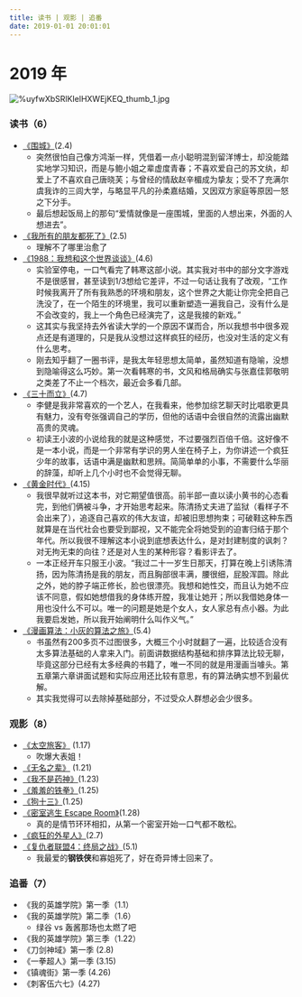 ```yaml
---
title: 读书 | 观影 | 追番
date: 2019-01-01 20:01:01
---
```


#	2019 年

![%uyfwXbSRlKIelHXWEjKEQ_thumb_1.jpg](https://i.loli.net/2019/01/02/5c2c2b28467b1.jpg)

### 读书（6）

- [《围城》](https://book.douban.com/subject/1008145/)(2.4)
    - 突然很怕自己像方鸿渐一样，凭借着一点小聪明混到留洋博士，却没能踏实地学习知识，而是与鲍小姐之辈虚度青春；不喜欢爱自己的苏文纨，却爱上了不喜欢自己唐晓芙；与曾经的情敌赵辛楣成为挚友；受不了充满尔虞我诈的三闾大学，与略显平凡的孙柔嘉结婚，又因双方家庭等原因一怒之下分手。
    - 最后想起饭局上的那句“爱情就像是一座围城，里面的人想出来，外面的人想进去”。
- [《我所有的朋友都死了》](https://book.douban.com/subject/24736805/)(2.5)
    - 理解不了哪里治愈了
- [《1988：我想和这个世界谈谈》](https://book.douban.com/subject/5275059/)(4.6)
    - 实验室停电，一口气看完了韩寒这部小说。其实我对书中的部分文字游戏不是很感冒，甚至读到1/3想给它差评，不过一句话让我有了改观，“工作时候我离开了所有我熟悉的环境和朋友，这个世界之大能让你完全把自己洗没了，在一个陌生的环境里，我可以重新塑造一遍我自己，没有什么是不会改变的，我上一个角色已经演完了，这是我接的新戏。”
    - 这其实与我坚持去外省读大学的一个原因不谋而合，所以我想书中很多观点还是有道理的，只是我从没想过这样疯狂的经历，也没对生活的定义有什么思考。
    - 刚去知乎翻了一圈书评，是我太年轻思想太简单，虽然知道有隐喻，没想到隐喻得这么巧妙。第一次看韩寒的书，文风和格局确实与张嘉佳郭敬明之类差了不止一个档次，最近会多看几部。
- [《三十而立》](https://book.douban.com/subject/3264665/)(4.7)
    - 李健是我非常喜欢的一个艺人，在我看来，他参加综艺聊天时比唱歌更具有魅力，没有夸张强调自己的学历，但他的话语中会很自然的流露出幽默高贵的灵魂。
    - 初读王小波的小说给我的就是这种感觉，不过要强烈百倍千倍。这好像不是一本小说，而是一个非常有学识的男人坐在椅子上，为你讲述一个疯狂少年的故事，话语中满是幽默和思辨。简简单单的小事，不需要什么华丽的辞藻，却听上几个小时也不会觉得无聊。
- [《黄金时代》](https://book.douban.com/subject/1089243/)(4.15)
    - 我很早就听过这本书，对它期望值很高。前半部一直以读小黄书的心态看完，到他们俩被斗争，才开始思考起来。陈清扬丈夫进了监狱（看样子不会出来了），追逐自己喜欢的伟大友谊，却被旧思想拘束；可破鞋这种东西就算是在当代社会也要受到鄙视，又不能完全将她受到的迫害归结于那个年代。所以我很不理解这本小说到底想表达什么，是对封建制度的讽刺？对无拘无束的向往？还是对人生的某种形容？看影评去了。
    - 一本正经开车只服王小波。“我过二十一岁生日那天，打算在晚上引诱陈清扬，因为陈清扬是我的朋友，而且胸部很丰满，腰很细，屁股浑圆。除此之外，她的脖子端正修长，脸也很漂亮。我想和她性交，而且认为她不应该不同意，假如她想借我的身体练开膛，我准让她开；所以我借她身体一用也没什么不可以。唯一的问题是她是个女人，女人家总有点小器。为此我要启发她，所以我开始阐明什么叫作义气。”
- [《漫画算法：小灰的算法之旅》](https://book.douban.com/subject/33420587/)(5.4)
    - 书虽然有200多页不过图很多，大概三个小时就翻了一遍，比较适合没有太多算法基础的人拿来入门。前面讲数据结构基础和排序算法比较无聊，毕竟这部分已经有太多经典的书籍了，唯一不同的就是用漫画当噱头。第五章第六章讲面试题和实际应用还比较有意思，有的算法确实想不到最优解。
    - 其实我觉得可以去除掉基础部分，不过受众人群想必会少很多。


### 观影（8）

- [《太空旅客》](https://movie.douban.com/subject/3434070/) (1.17)
    - 吹爆大表姐！
- [《无名之辈》](https://movie.douban.com/subject/27110296/) (1.21)
- [《我不是药神》](https://movie.douban.com/subject/26752088/)(1.23)
- [《羞羞的铁拳》](https://movie.douban.com/subject/27038183/)(1.25)
- [《狗十三》](https://movie.douban.com/subject/25716096/)(1.25)
- [《密室逃生 Escape Room》](https://movie.douban.com/subject/27109679/)(1.28)
    - 真的是情节环环相扣，从第一个密室开始一口气都不敢松。
- [《疯狂的外星人》](https://movie.douban.com/subject/25986662/)(2.7)
- [《复仇者联盟4：终局之战》](https://movie.douban.com/subject/26100958/)(5.1)
    - 我最爱的**钢铁侠**和寡姐死了，好在奇异博士回来了。

### 追番（7）

- 《我的英雄学院》第一季（1.1）
- 《我的英雄学院》第二季（1.6）
    - 绿谷 vs 轰酱那场也太燃了吧
- 《我的英雄学院》第三季（1.22）
- 《刀剑神域》第一季 (2.8)
- 《一拳超人》第一季 (3.15)
- 《镇魂街》第一季 (4.26)
- 《刺客伍六七》(4.27)

